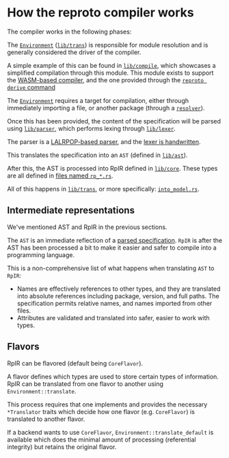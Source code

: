 # How the reproto compiler works

The compiler works in the following phases:

The [`Environment`] ([`lib/trans`]) is responsible for module resolution and is generally
considered the driver of the compiler.

A simple example of this can be found in [`lib/compile`], which showcases a simplified compilation
through this module.
This module exists to support the [WASM-based compiler], and the one provided through the
[`reproto derive` command]

The [`Environment`] requires a target for compilation, either through immediately importing a file,
or another package (through a [`resolver`]).

Once this has been provided, the content of the specification will be parsed using [`lib/parser`],
which performs lexing through [`lib/lexer`].

The parser is a [LALRPOP-based parser], and the [lexer is handwritten].

This translates the specification into an `AST` (defined in [`lib/ast`]).

After this, the AST is processed into RpIR defined in [`lib/core`]. These types are all defined in
[files named `rp_*.rs`].

All of this happens in [`lib/trans`], or more specifically: [`into_model.rs`].

[`lib/trans`]: /lib/trans
[`into_model.rs`]: /lib/trans/into_model.rs
[`lib/compile`]: /lib/compile
[`lib/parser`]: /lib/parser
[`lib/lexer`]: /lib/lexer
[`lib/ast`]: /lib/ast
[`lib/core`]: /lib/core
[`Environment`]: /lib/trans/environment.rs
[WASM-based compiler]: /eval/reproto_wasm.rs
[`reproto derive` command]: /cli/src/ops/derive.rs
[`resolver`]: /lib/core/src/resolver.rs
[LALRPOP-based parser]: /lib/parser/src/parser.lalrpop
[lexer is handwritten]: /lib/lexer/lexer.rs
[files named `rp_*.rs`]: /lib/core/src

## Intermediate representations

We've mentioned AST and RpIR in the previous sections.

The `AST` is an immediate reflection of a [parsed specification].
`RpIR` is after the AST has been processed a bit to make it easier and safer to compile into a
programming language.

This is a non-comprehensive list of what happens when translating `AST` to `RpIR`:

* Names are effectively references to other types, and they are translated into absolute
  references including package, version, and full paths.
  The specification permits relative names, and names imported from other files.
* Attributes are validated and translated into safer, easier to work with types.

## Flavors

RpIR can be flavored (default being `CoreFlavor`).

A flavor defines which types are used to store certain types of information.
RpIR can be translated from one flavor to another using `Environment::translate`.

This process requires that one implements and provides the necessary `*Translator` traits which
decide how one flavor (e.g. `CoreFlavor`) is translated to another flavor.

If a backend wants to use `CoreFlavor`, `Environment::translate_default` is available which does
the minimal amount of processing (referential integrity) but retains the original flavor.

[parsed specification]: /doc/spec.md
